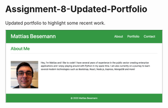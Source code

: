 # Assignment-8-Updated-Portfolio

Updated portfolio to highlight some recent work.

![Screenshot](assets/screenshot.png)